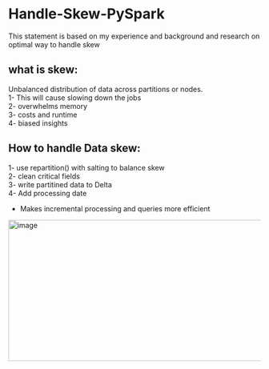 # Handle-Skew-PySpark

This statement is based on my experience and background and research on optimal way to handle skew  

## what is skew:
Unbalanced distribution of data across partitions or nodes.   
1- This will cause slowing down the jobs  
2- overwhelms memory   
3- costs and runtime   
4- biased insights   

## How to handle Data skew:   
1- use repartition() with salting to balance skew   
2- clean critical fields   
3- write partitined data to Delta      
4- Add processing date                   
- Makes incremental processing and queries more efficient




<img width="950" height="282" alt="image" src="https://github.com/user-attachments/assets/923b9234-a417-482b-9d84-db9e0c9d2a5f" />



